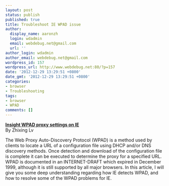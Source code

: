 ```yaml
---
layout: post
status: publish
published: true
title: Troubleshoot IE WPAD issue
author:
  display_name: aaronzh
  login: wdadmin
  email: webdebug.net@gmail.com
  url: ''
author_login: wdadmin
author_email: webdebug.net@gmail.com
wordpress_id: 157
wordpress_url: http://www.webdebug.net:80/?p=157
date: '2012-12-29 13:29:51 +0800'
date_gmt: '2012-12-29 13:29:51 +0800'
categories:
- browser
- Troubleshooting
tags:
- browser
- WPAD
comments: []
---
```

<p><a href="http://blogs.msdn.com/b/asiatech/archive/2012/08/15/insight-wpad-proxy-settings-on-ie.aspx" target="_blank"><strong>Insight WPAD proxy settings on IE</strong></a><br />
By Zhixing Lv</p>
<p>The Web Proxy Auto-Discovery Protocol (WPAD) is a method used by clients to locate a URL of a configuration file using DHCP and/or DNS discovery methods. Once detection and download of the configuration file is complete it can be executed to determine the proxy for a specified URL. WPAD is documented in an INTERNET-DRAFT which expired in December 1999, although it is still supported by all major browsers. In this article, I will give you some deep understanding regarding how IE detects WPAD, and how to resolve some of the WPAD problems for IE.</p>
